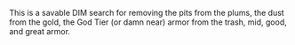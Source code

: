 This is a savable DIM search for removing the pits from the plums, the dust from the gold, the God Tier (or damn near) armor from the trash, mid, good, and great armor.

